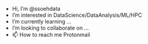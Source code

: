 - Hi, I’m @ssoehdata
- I’m interested in DataScience/DataAnalysis/ML/HPC
- I’m currently learning ...
- I’m looking to collaborate on ...
- 📫 How to reach me Protonmail 	

<!---
ssoehdata/ssoehdata is a ✨ special ✨ repository because its `README.md` (this file) appears on your GitHub profile.
You can click the Preview link to take a look at your changes.
--->
